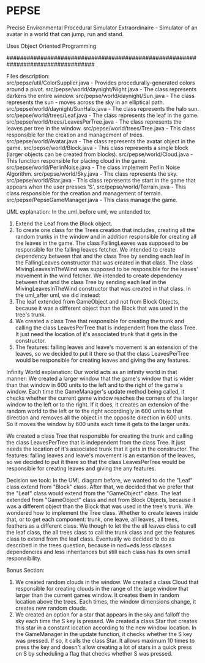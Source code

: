 # PEPSE

Precise Environmental Procedural Simulator Extraordinaire - 
Simulator of an avatar in a world that can jump, run and stand.

Uses Object Oriented Programming

##################################################################################

Files description:   
src/pepse/util/ColorSupplier.java - Provides procedurally-generated colors around a pivot.
src/pepse/world/daynight/Night.java -  The class represents darkens the entire window.
src/pepse/world/daynight/Sun.java -  The class represents the sun - moves across the sky in an elliptical path.
src/pepse/world/daynight/SunHalo.java -  The class represents the halo sun.
src/pepse/world/trees/Leaf.java -  The class represents the leaf in the game.
src/pepse/world/trees/LeavesPerTree.java - The class represents the leaves per tree in the window.
src/pepse/world/trees/Tree.java - This class responsible for the creation and management of trees.
src/pepse/world/Avatar.java - The class represents the avatar object in the game.
src/pepse/world/Block.java - This class represents a single block (larger objects can be created from blocks).
src/pepse/world/Cloud.java - This function responsible for placing cloud in the game.
src/pepse/world/PerlinNoise.java - The class implement Perlin Noise Algorithm.
src/pepse/world/Sky.java - The class represents the sky.
src/pepse/world/Star.java - This class represents the start in the game that appears when the user presses 'S'.
src/pepse/world/Terrain.java - This class responsible for the creation and management of terrain.
src/pepse/PepseGameManager.java - This class manage the game.

UML explanation:
In the uml_before uml, we untended to:
1. Extend the Leaf from the Block object.
2. To create one class for the Trees creation that includes, creating all the random trunks in the window and
in addition responsible for creating all the leaves in the game.
The class FallingLeaves was supposed to be responsible for the falling leaves fetcher. We intended to create
dependency between that and the class Tree by sending each leaf in the FallingLeaves constructor that was
created in that class.
The class MivingLeavesInTheWind was supposed to be responsible for the leaves' movement in the wind fetcher.
We intended to create dependency between that and the class Tree by sending each leaf in the
MivingLeavesInTheWind constructor that was created in that class.
In the uml_after uml, we did instead:
1. The leaf extended from GameObject and not from Block Objects, because it was a different object than the
Block that was used in the tree's trunk.
2. We created a class Tree that responsible for creating the trunk and calling the class LeavesPerTree that
is independent from the class Tree. It just need the location of it's associated trunk that it gets in the
constructor.
3. The features: falling leaves and leave's movement is an extension of the leaves, so we decided to put it
there so that the class LeavesPerTree would be responsible for creating leaves and giving the any features.

Infinity World explanation:
Our world acts as an infinity world in that manner:
We created a larger window that the game's window that is wider than that window in 600 units to
the left and to the right of the game's window. Each time the GameManager's update method being called,
it checks whether the current game window reaches the corners of the larger window to the left or to the right.
If it does, it creates an extension of the random world to the left or to the right accordingly in 600 units to
that direction and removes all the object in the opposite direction in 600 units. So it moves the window by 600
units each time it gets to the larger units.

We created a class Tree that responsible for creating the trunk and calling the class LeavesPerTree that is
independent from the class Tree. It just needs the location of it's associated trunk that it gets in the constructor.
The features: falling leaves and leave's movement is an extantion of the leaves, so we decided to put it there
so that the class LeavesPerTree would be responsible for creating leaves and giving the any features.

Decision we took:
In the UML diagram before, we wanted to do the "Leaf" class extend from "Block" class. After that, we
decided that we prefer that the "Leaf" class would extend from the "GameObject" class.
The leaf extended from "GameObject" class and not from Block Objects, because it was a different object than
the Block that was used in the tree's trunk.
We wondered how to implement the Tree class. Whether to create leaves inside that, or to get each component:
trunk, one leave, all leaves, all trees, feathers as a different class. We though to let the the
all leaves class to call the leaf class, the all trees class to call the trunk class and get the features
class to extend from the leaf class.
Eventually we decided to do as described in the trees question, because in ned=eds less classes dependencies
and less inheritances but still each class has its own small responsibility.

Bonus Section:
1. We created random clouds in the window.
We created a class Cloud that responsible for creating clouds in the range of the large window
that larger than the current games window. It creates them in random location above the trees. Each times,
the window dimensions change, it creates new random clouds.
2. We created an option for a star that appears in the sky and falloff the sky each time the S key is pressed.
We created a class Star that creates this star in a constant location according to the new window location.
In the GameManager in the update function, it checks whether the S key was pressed. If so, it calls the class
Star. It allows maximum 10 times to press the key and doesn't allow creating a lot of stars in a quick press
on S by scheduling a flag that checks whether S was pressed.
